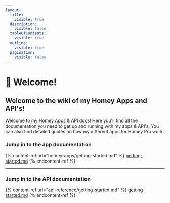 ```yaml
---
layout:
  title:
    visible: true
  description:
    visible: false
  tableOfContents:
    visible: true
  outline:
    visible: true
  pagination:
    visible: false
---
```


# 👋 Welcome!

## Welcome to the wiki of my Homey Apps and API's!

Welcome to my Homey Apps & API docs! Here you'll find all the documentation you need to get up and running with my apps & API's. You can also find detailed guides on how my different apps for Homey Pro work.



### Jump in to the app documentation

{% content-ref url="homey-apps/getting-started.md" %}
[getting-started.md](homey-apps/getting-started.md)
{% endcontent-ref %}

***

### Jump in to the API documentation

{% content-ref url="api-reference/getting-started.md" %}
[getting-started.md](api-reference/getting-started.md)
{% endcontent-ref %}
